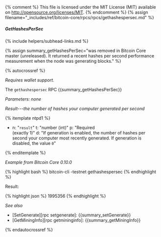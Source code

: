 {% comment %}
This file is licensed under the MIT License (MIT) available on
http://opensource.org/licenses/MIT.
{% endcomment %}
{% assign filename="_includes/ref/bitcoin-core/rpcs/rpcs/gethashespersec.md" %}

##### GetHashesPerSec
{% include helpers/subhead-links.md %}

{% assign summary_getHashesPerSec="was removed in Bitcoin Core master (unreleased). It returned a recent hashes per second performance measurement when the node was generating blocks." %}

{% autocrossref %}

*Requires wallet support.*

The `gethashespersec` RPC {{summary_getHashesPerSec}}

*Parameters: none*

*Result---the number of hashes your computer generated per second*

{% itemplate ntpd1 %}
- n: "`result`"
  t: "number (int)"
  p: "Required<br>(exactly 1)"
  d: "If generation is enabled, the number of hashes per second your computer most recently generated.  If generation is disabled, the value `0`"

{% enditemplate %}

*Example from Bitcoin Core 0.10.0*

{% highlight bash %}
bitcoin-cli -testnet gethashespersec
{% endhighlight %}

Result:

{% highlight json %}
1995356
{% endhighlight %}

*See also*

* [SetGenerate][rpc setgenerate]: {{summary_setGenerate}}
* [GetMiningInfo][rpc getmininginfo]: {{summary_getMiningInfo}}

{% endautocrossref %}
